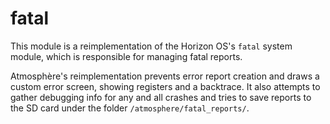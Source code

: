# fatal
This module is a reimplementation of the Horizon OS's `fatal` system module, which is responsible for managing fatal reports.

Atmosphère's reimplementation prevents error report creation and draws a custom error screen, showing registers and a backtrace. It also attempts to gather debugging info for any and all crashes and tries to save reports to the SD card under the folder `/atmosphere/fatal_reports/`.
